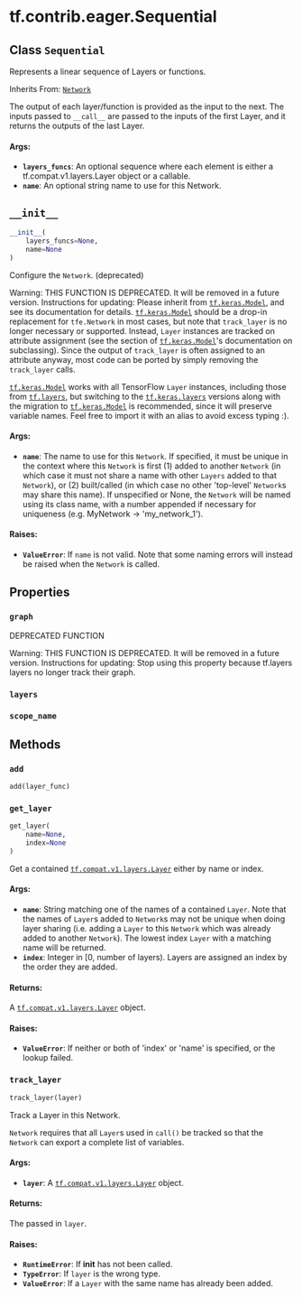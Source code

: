 <div itemscope itemtype="http://developers.google.com/ReferenceObject">
<meta itemprop="name" content="tf.contrib.eager.Sequential" />
<meta itemprop="path" content="Stable" />
<meta itemprop="property" content="graph"/>
<meta itemprop="property" content="layers"/>
<meta itemprop="property" content="scope_name"/>
<meta itemprop="property" content="__init__"/>
<meta itemprop="property" content="add"/>
<meta itemprop="property" content="get_layer"/>
<meta itemprop="property" content="track_layer"/>
</div>

# tf.contrib.eager.Sequential

## Class `Sequential`

Represents a linear sequence of Layers or functions.

Inherits From: [`Network`](../../../tf/contrib/eager/Network.md)

<!-- Placeholder for "Used in" -->

The output of each layer/function is provided as the input to the next.
The inputs passed to `__call__` are passed to the inputs of the first
Layer, and it returns the outputs of the last Layer.

#### Args:


* <b>`layers_funcs`</b>: An optional sequence where each element is either a
  tf.compat.v1.layers.Layer object or a callable.
* <b>`name`</b>: An optional string name to use for this Network.

<h2 id="__init__"><code>__init__</code></h2>

``` python
__init__(
    layers_funcs=None,
    name=None
)
```

Configure the `Network`. (deprecated)

Warning: THIS FUNCTION IS DEPRECATED. It will be removed in a future version.
Instructions for updating:
Please inherit from <a href="../../../tf/keras/Model.md"><code>tf.keras.Model</code></a>, and see its documentation for details. <a href="../../../tf/keras/Model.md"><code>tf.keras.Model</code></a> should be a drop-in replacement for `tfe.Network` in most cases, but note that `track_layer` is no longer necessary or supported. Instead, `Layer` instances are tracked on attribute assignment (see the section of <a href="../../../tf/keras/Model.md"><code>tf.keras.Model</code></a>'s documentation on subclassing). Since the output of `track_layer` is often assigned to an attribute anyway, most code can be ported by simply removing the `track_layer` calls.

<a href="../../../tf/keras/Model.md"><code>tf.keras.Model</code></a> works with all TensorFlow `Layer` instances, including those from <a href="../../../tf/layers.md"><code>tf.layers</code></a>, but switching to the <a href="../../../tf/keras/layers.md"><code>tf.keras.layers</code></a> versions along with the migration to <a href="../../../tf/keras/Model.md"><code>tf.keras.Model</code></a> is recommended, since it will preserve variable names. Feel free to import it with an alias to avoid excess typing :).

#### Args:


* <b>`name`</b>: The name to use for this `Network`. If specified, it must be unique
  in the context where this `Network` is first (1) added to another
  `Network` (in which case it must not share a name with other `Layers`
  added to that `Network`), or (2) built/called (in which case no other
  'top-level' `Network`s may share this name). If unspecified or None, the
  `Network` will be named using its class name, with a number appended if
  necessary for uniqueness (e.g. MyNetwork -> 'my_network_1').


#### Raises:


* <b>`ValueError`</b>: If `name` is not valid. Note that some naming errors will
  instead be raised when the `Network` is called.



## Properties

<h3 id="graph"><code>graph</code></h3>

DEPRECATED FUNCTION

Warning: THIS FUNCTION IS DEPRECATED. It will be removed in a future version.
Instructions for updating:
Stop using this property because tf.layers layers no longer track their graph.

<h3 id="layers"><code>layers</code></h3>




<h3 id="scope_name"><code>scope_name</code></h3>






## Methods

<h3 id="add"><code>add</code></h3>

``` python
add(layer_func)
```




<h3 id="get_layer"><code>get_layer</code></h3>

``` python
get_layer(
    name=None,
    index=None
)
```

Get a contained <a href="../../../tf/layers/Layer.md"><code>tf.compat.v1.layers.Layer</code></a> either by name or index.


#### Args:


* <b>`name`</b>: String matching one of the names of a contained `Layer`. Note that
  the names of `Layer`s added to `Network`s may not be unique when doing
  layer sharing (i.e. adding a `Layer` to this `Network` which was already
  added to another `Network`). The lowest index `Layer` with a matching
  name will be returned.
* <b>`index`</b>: Integer in [0, number of layers). Layers are assigned an index by
  the order they are added.


#### Returns:

A <a href="../../../tf/layers/Layer.md"><code>tf.compat.v1.layers.Layer</code></a> object.



#### Raises:


* <b>`ValueError`</b>: If neither or both of 'index' or 'name' is specified, or the
  lookup failed.

<h3 id="track_layer"><code>track_layer</code></h3>

``` python
track_layer(layer)
```

Track a Layer in this Network.

`Network` requires that all `Layer`s used in `call()` be tracked so that the
`Network` can export a complete list of variables.

#### Args:


* <b>`layer`</b>: A <a href="../../../tf/layers/Layer.md"><code>tf.compat.v1.layers.Layer</code></a> object.


#### Returns:

The passed in `layer`.



#### Raises:


* <b>`RuntimeError`</b>: If __init__ has not been called.
* <b>`TypeError`</b>: If `layer` is the wrong type.
* <b>`ValueError`</b>: If a `Layer` with the same name has already been added.



